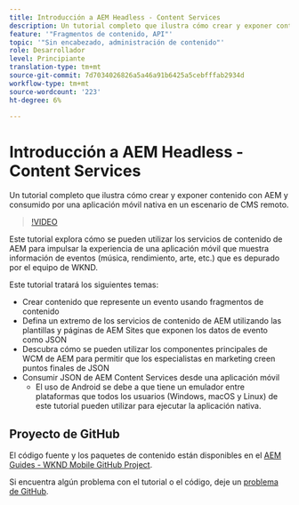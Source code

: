 ```yaml
---
title: Introducción a AEM Headless - Content Services
description: Un tutorial completo que ilustra cómo crear y exponer contenido mediante AEM sin encabezado.
feature: '"Fragmentos de contenido, API"'
topic: '"Sin encabezado, administración de contenido"'
role: Desarrollador
level: Principiante
translation-type: tm+mt
source-git-commit: 7d7034026826a5a46a91b6425a5cebfffab2934d
workflow-type: tm+mt
source-wordcount: '223'
ht-degree: 6%

---
```



# Introducción a AEM Headless - Content Services

Un tutorial completo que ilustra cómo crear y exponer contenido con AEM y consumido por una aplicación móvil nativa en un escenario de CMS remoto.

>[!VIDEO](https://video.tv.adobe.com/v/28315/?quality=12&learn=on)

Este tutorial explora cómo se pueden utilizar los servicios de contenido de AEM para impulsar la experiencia de una aplicación móvil que muestra información de eventos (música, rendimiento, arte, etc.) que es depurado por el equipo de WKND.

Este tutorial tratará los siguientes temas:

* Crear contenido que represente un evento usando fragmentos de contenido
* Defina un extremo de los servicios de contenido de AEM utilizando las plantillas y páginas de AEM Sites que exponen los datos de evento como JSON
* Descubra cómo se pueden utilizar los componentes principales de WCM de AEM para permitir que los especialistas en marketing creen puntos finales de JSON
* Consumir JSON de AEM Content Services desde una aplicación móvil
   * El uso de Android se debe a que tiene un emulador entre plataformas que todos los usuarios (Windows, macOS y Linux) de este tutorial pueden utilizar para ejecutar la aplicación nativa.

## Proyecto de GitHub

El código fuente y los paquetes de contenido están disponibles en el [AEM Guides - WKND Mobile GitHub Project](https://github.com/adobe/aem-guides-wknd-mobile).

Si encuentra algún problema con el tutorial o el código, deje un [problema de GitHub](https://github.com/adobe/aem-guides-wknd-mobile/issues).

